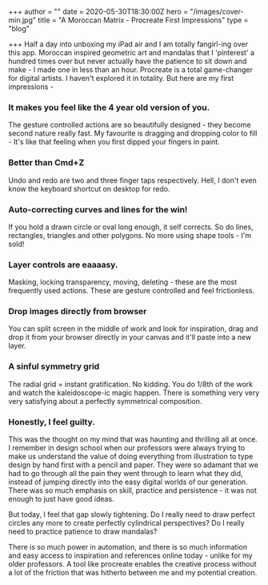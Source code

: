 +++
author = ""
date = 2020-05-30T18:30:00Z
hero = "/images/cover-min.jpg"
title = "A Moroccan Matrix - Procreate First Impressions"
type = "blog"

+++
Half a day into unboxing my iPad air and I am totally fangirl-ing over this app. Moroccan inspired geometric art and mandalas that I 'pinterest' a hundred times over but never actually have the patience to sit down and make - I made one in less than an hour. Procreate is a total game-changer for digital artists. I haven't explored it in totality. But here are my first impressions -

### **It makes you feel like the 4 year old version of you.**

The gesture controlled actions are so beautifully designed - they become second nature really fast. My favourite is dragging and dropping color to fill - It's like that feeling when you first dipped your fingers in paint.

### **Better than Cmd+Z**

Undo and redo are two and three finger taps respectively. Hell, I don't even know the keyboard shortcut on desktop for redo.

### **Auto-correcting curves and lines for the win!**

If you hold a drawn circle or oval long enough, it self corrects. So do lines, rectangles, triangles and other polygons. No more using shape tools - I'm sold!

### **Layer controls are eaaaasy.**

Masking, locking transparency, moving, deleting - these are the most frequently used actions. These are gesture controlled and feel frictionless.

### **Drop images directly from browser**

You can split screen in the middle of work and look for inspiration, drag and drop it from your browser directly in your canvas and it'll paste into a new layer.

### **A sinful symmetry grid**

The radial grid = instant gratification. No kidding. You do 1/8th of the work and watch the kaleidoscope-ic magic happen. There is something very very very satisfying about a perfectly symmetrical composition.

### **Honestly, I feel guilty.**

This was the thought on my mind that was haunting and thrilling all at once. I remember in design school when our professors were always trying to make us understand the value of doing everything from illustration to type design by hand first with a pencil and paper. They were so adamant that we had to go through all the pain they went through to learn what they did, instead of jumping directly into the easy digital worlds of our generation. There was so much emphasis on skill, practice and persistence - it was not enough to just have good ideas.

But today, I feel that gap slowly tightening. Do I really need to draw perfect circles any more to create perfectly cylindrical perspectives? Do I really need to practice patience to draw mandalas?

There is so much power in automation, and there is so much information and easy access to inspiration and references online today - unlike for my older professors. A tool like procreate enables the creative process without a lot of the friction that was hitherto between me and my potential creation. 